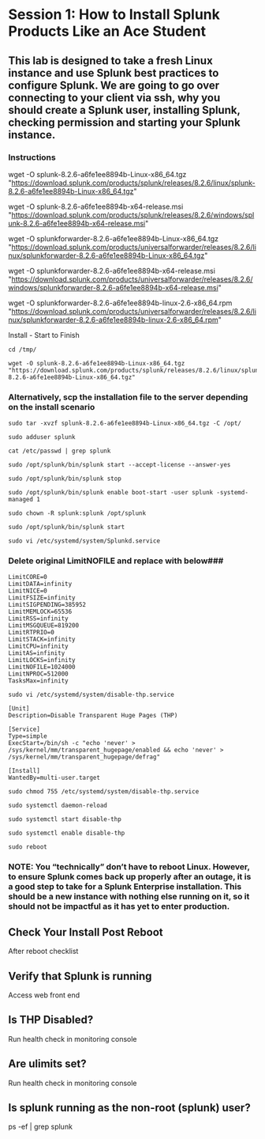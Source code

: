 # Session 1: How to Install Splunk Products Like an Ace Student

## This lab is designed to take a fresh Linux instance and use Splunk best practices to configure Splunk. We are going to go over connecting to your client via ssh, why you should create a Splunk user, installing Splunk, checking permission and starting your Splunk instance.


### Instructions
wget -O splunk-8.2.6-a6fe1ee8894b-Linux-x86_64.tgz "https://download.splunk.com/products/splunk/releases/8.2.6/linux/splunk-8.2.6-a6fe1ee8894b-Linux-x86_64.tgz"

wget -O splunk-8.2.6-a6fe1ee8894b-x64-release.msi "https://download.splunk.com/products/splunk/releases/8.2.6/windows/splunk-8.2.6-a6fe1ee8894b-x64-release.msi"

wget -O splunkforwarder-8.2.6-a6fe1ee8894b-Linux-x86_64.tgz "https://download.splunk.com/products/universalforwarder/releases/8.2.6/linux/splunkforwarder-8.2.6-a6fe1ee8894b-Linux-x86_64.tgz"

wget -O splunkforwarder-8.2.6-a6fe1ee8894b-x64-release.msi "https://download.splunk.com/products/universalforwarder/releases/8.2.6/windows/splunkforwarder-8.2.6-a6fe1ee8894b-x64-release.msi"

wget -O splunkforwarder-8.2.6-a6fe1ee8894b-linux-2.6-x86_64.rpm "https://download.splunk.com/products/universalforwarder/releases/8.2.6/linux/splunkforwarder-8.2.6-a6fe1ee8894b-linux-2.6-x86_64.rpm"

Install - Start to Finish
```
cd /tmp/
```
```
wget -O splunk-8.2.6-a6fe1ee8894b-Linux-x86_64.tgz "https://download.splunk.com/products/splunk/releases/8.2.6/linux/splunk-8.2.6-a6fe1ee8894b-Linux-x86_64.tgz"
```
### Alternatively, scp the installation file to the server depending on the install scenario


``` 
sudo tar -xvzf splunk-8.2.6-a6fe1ee8894b-Linux-x86_64.tgz -C /opt/
```

``` 
sudo adduser splunk
```

``` 
cat /etc/passwd | grep splunk
```

```
sudo /opt/splunk/bin/splunk start --accept-license --answer-yes 
```

```
sudo /opt/splunk/bin/splunk stop
```

```
sudo /opt/splunk/bin/splunk enable boot-start -user splunk -systemd-managed 1
```

```
sudo chown -R splunk:splunk /opt/splunk
```

```
sudo /opt/splunk/bin/splunk start
```

```
sudo vi /etc/systemd/system/Splunkd.service
```

### Delete original LimitNOFILE and replace with below###
```
LimitCORE=0
LimitDATA=infinity
LimitNICE=0
LimitFSIZE=infinity
LimitSIGPENDING=385952
LimitMEMLOCK=65536
LimitRSS=infinity
LimitMSGQUEUE=819200
LimitRTPRIO=0
LimitSTACK=infinity
LimitCPU=infinity
LimitAS=infinity
LimitLOCKS=infinity
LimitNOFILE=1024000
LimitNPROC=512000
TasksMax=infinity
```
```
sudo vi /etc/systemd/system/disable-thp.service
```
```
[Unit]
Description=Disable Transparent Huge Pages (THP)

[Service]
Type=simple
ExecStart=/bin/sh -c "echo 'never' > /sys/kernel/mm/transparent_hugepage/enabled && echo 'never' > /sys/kernel/mm/transparent_hugepage/defrag"

[Install]
WantedBy=multi-user.target
```
```
sudo chmod 755 /etc/systemd/system/disable-thp.service
```

```
sudo systemctl daemon-reload
```

```
sudo systemctl start disable-thp
```

```
sudo systemctl enable disable-thp
```

```
sudo reboot
```

### NOTE: You “technically” don’t have to reboot Linux. However, to ensure Splunk comes back up properly after an outage, it is a good step to take for a Splunk Enterprise installation. This should be a new instance with nothing else running on it, so it should not be impactful as it has yet to enter production. 

## Check Your Install Post Reboot
After reboot checklist

## Verify that Splunk is running
Access web front end

## Is THP Disabled?
Run health check in monitoring console

## Are ulimits set?
Run health check in monitoring console

## Is splunk running as the non-root (splunk) user?
ps -ef | grep splunk


